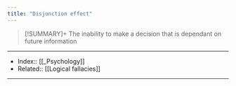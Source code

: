 ```yaml
---
title: "Disjunction effect" 
---
```

> [!SUMMARY]+
> The inability to make a decision that is dependant on future information

---
- Index:: [[_Psychology]] 
- Related:: [[Logical fallacies]]
---